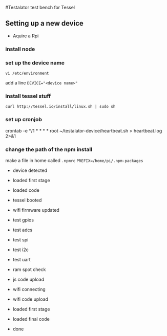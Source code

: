 #Testalator
test bench for Tessel


## Setting up a new device

* Aquire a Rpi

### install node

### set up the device name
```
vi /etc/environment
```

add a line `DEVICE="<device name>"`

### install tessel stuff

```curl http://tessel.io/install/linux.sh | sudo sh```

### set up cronjob
crontab -e
*/1 * * * * root ~/testalator-device/heartbeat.sh > heartbeat.log 2>&1


### change the path of the npm install

make a file in home called `.npmrc`
`PREFIX=/home/pi/.npm-packages`

* device detected
* loaded first stage
* loaded code
* tessel booted
* wifi firmware updated

* test gpios
* test adcs
* test spi
* test i2c
* test uart
* ram spot check
* js code upload
* wifi connecting
* wifi code upload

* loaded first stage
* loaded final code
* done